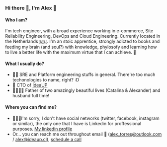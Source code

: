 ### Hi there 👋, I'm Alex 🚀
#### Who I am?
I'm tech engineer, with a broad experience working in e-commerce, Site Reliability Engineering, DevOps and Cloud Engineering. Currently located in the Netherlands 🇳🇱. I'm an stoic apprentice, strongly adicted to books and feeding my brain (and soul?) with knowledge, phylosofy and learning how to live a better life with the maximum virtue that I can achieve. 🧖‍

#### What I usually do?
- 👨‍💻 SRE and Platform engineering stuffs in general. There're too much techonologies to name, right? :D
- 🚀 CTO of [IdeaUP](www.ideaup.cl)
- 👨‍👩‍👧‍👦 Father of two amazingly beautiful lives (Catalina & Alexander) and husband full time!

#### Where you can find me?
- 🙋🏻‍♂️I'm sorry, I don't have social networks (twitter, facebook, instagram or similar), the only one that I have is Linkedin for proffessional purposes. 
[My linkedin profile](https://www.linkedin.com/in/alextorresruiz/)
- Or... you can reach me out throughout email 📧 (alex_torres@outlook.com / alex@ideaup.cl), [schedule a call](https://calendly.com/alextorresr/30min-call-general)

<!--
**Excoriate/excoriate** is a ✨ _special_ ✨ repository because its `README.md` (this file) appears on your GitHub profile.



Here are some ideas to get you started:

- 🔭 I’m currently working on ...
- 🌱 I’m currently learning ...
- 👯 I’m looking to collaborate on ...
- 🤔 I’m looking for help with ...
- 💬 Ask me about ...
- 📫 How to reach me: ...
- 😄 Pronouns: ...
- ⚡ Fun fact: ...
-->
